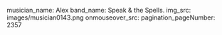 musician_name: Alex
band_name: Speak &amp; the Spells.
img_src: images/musician0143.png
onmouseover_src: 
pagination_pageNumber: 2357